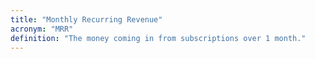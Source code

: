 ```yaml
---
title: "Monthly Recurring Revenue"
acronym: "MRR"
definition: "The money coming in from subscriptions over 1 month."
---
```

